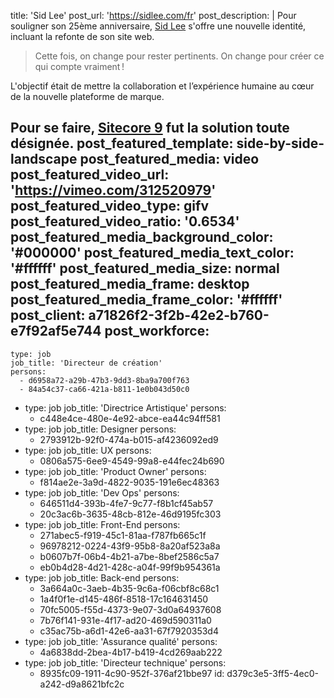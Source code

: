 title: 'Sid Lee'
post_url: 'https://sidlee.com/fr'
post_description: |
  Pour souligner son 25ème anniversaire, [Sid&nbsp;Lee](https://sidlee.com/fr) s'offre une nouvelle identité, incluant la refonte de son site&nbsp;web.
  > Cette fois, on change pour rester pertinents.
  On change pour créer ce qui compte vraiment&thinsp;!
  
  L'objectif était de mettre la collaboration et l’expérience humaine au cœur de la nouvelle plateforme de&nbsp;marque.
  
  Pour se faire, [Sitecore 9](https://dev.sitecore.net/) fut la solution toute désignée.
post_featured_template: side-by-side-landscape
post_featured_media: video
post_featured_video_url: 'https://vimeo.com/312520979'
post_featured_video_type: gifv
post_featured_video_ratio: '0.6534'
post_featured_media_background_color: '#000000'
post_featured_media_text_color: '#ffffff'
post_featured_media_size: normal
post_featured_media_frame: desktop
post_featured_media_frame_color: '#ffffff'
post_client: a71826f2-3f2b-42e2-b760-e7f92af5e744
post_workforce:
  -
    type: job
    job_title: 'Directeur de création'
    persons:
      - d6958a72-a29b-47b3-9dd3-8ba9a700f763
      - 84a54c37-ca66-421a-b811-1e0b043d50c0
  -
    type: job
    job_title: 'Directrice Artistique'
    persons:
      - c448e4ce-480e-4e92-abce-ea44c94ff581
  -
    type: job
    job_title: Designer
    persons:
      - 2793912b-92f0-474a-b015-af4236092ed9
  -
    type: job
    job_title: UX
    persons:
      - 0806a575-6ee9-4549-99a8-e44fec24b690
  -
    type: job
    job_title: 'Product Owner'
    persons:
      - f814ae2e-3a9d-4822-9035-191e6ec48363
  -
    type: job
    job_title: 'Dev Ops'
    persons:
      - 646511d4-393b-4fe7-9c77-f8b1cf45ab57
      - 20c3ac6b-3635-48cb-812e-46d9195fc303
  -
    type: job
    job_title: Front-End
    persons:
      - 271abec5-f919-45c1-81aa-f787fb665c1f
      - 96978212-0224-43f9-95b8-8a20af523a8a
      - b0607b7f-06b4-4b21-a7be-8bef2586c5a7
      - eb0b4d28-4d21-428c-a04f-99f9b954361a
  -
    type: job
    job_title: Back-end
    persons:
      - 3a664a0c-3aeb-4b35-9c6a-f06cbf8c68c1
      - 1a4f0f1e-d145-486f-8518-17c164631450
      - 70fc5005-f55d-4373-9e07-3d0a64937608
      - 7b76f141-931e-4f17-ad20-469d590311a0
      - c35ac75b-a6d1-42e6-aa31-67f7920353d4
  -
    type: job
    job_title: 'Assurance qualité'
    persons:
      - 4a6838dd-2bea-4b17-b419-4cd269aab222
  -
    type: job
    job_title: 'Directeur technique'
    persons:
      - 8935fc09-1911-4c90-952f-376af21bbe97
id: d379c3e5-3ff5-4ec0-a242-d9a8621bfc2c
